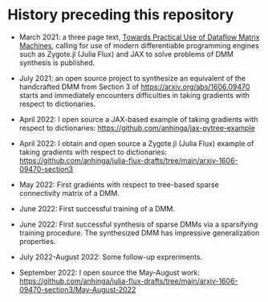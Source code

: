 # History preceding this repository

  * March 2021: a three page text, [Towards Practical Use of Dataflow Matrix Machines](https://www.cs.brandeis.edu/~bukatin/towards-practical-dmms.pdf), calling for use of modern differentiable programming engines such as Zygote.jl (Julia Flux) and JAX to solve problems of DMM synthesis is published.

  * July 2021: an open source project to synthesize an equivalent of the handcrafted DMM from Section 3 of https://arxiv.org/abs/1606.09470 starts and immediately encounters difficulties in taking gradients with respect to dictionaries.

  * April 2022: I open source a JAX-based example of taking gradients with respect to dictionaries: https://github.com/anhinga/jax-pytree-example

  * April 2022: I obtain and open source a Zygote.jl (Julia Flux) example of taking gradients with respect to dictionaries: https://github.com/anhinga/julia-flux-drafts/tree/main/arxiv-1606-09470-section3

  * May 2022: First gradients with respect to tree-based sparse connectivity matrix of a DMM.

  * June 2022: First successful training of a DMM.

  * June 2022: First successful synthesis of sparse DMMs via a sparsifying training procedure. The synthesized DMM has impressive generalization properties.

  * July 2022-August 2022: Some follow-up expreriments.

  * September 2022: I open source the May-August work: https://github.com/anhinga/julia-flux-drafts/tree/main/arxiv-1606-09470-section3/May-August-2022
  
